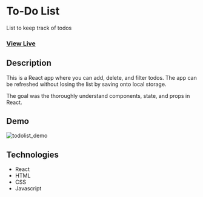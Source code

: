 # To-Do List

List to keep track of todos

### [View Live]( https://gregorybork.github.io/react_covid19_tracker/)

## Description

This is a React app where you can add, delete, and filter todos. The app can be refreshed without losing the list by saving onto local storage.

The goal was the thoroughly understand components, state, and props in React.

## Demo

![todolist_demo](https://user-images.githubusercontent.com/46305741/96386549-a2b8ad80-1150-11eb-8895-2c8fcf53de1c.gif)



## Technologies

- React
- HTML
- CSS
- Javascript


